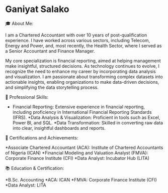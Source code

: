 # Ganiyat Salako



🎓 About Me:

I am a Chartered Accountant with over 10 years of post-qualification experience. I have worked across various sectors, including Telecom, Energy and Power, and, most recently, the Health Sector, where I served as a Senior Accountant and Finance Manager.

My core specialization is financial reporting, aimed at helping management make insightful, structured decisions. As technology continues to evolve, I recognize the need to enhance my career by incorporating data analysis and visualization. I am passionate about transforming complex datasets into actionable insights, enabling organizations to make data-driven decisions, and simplifying the data storytelling process.

💼 Professional Skills:

* Financial Reporting: Extensive experience in financial reporting, including proficiency in International Financial Reporting Standards (IFRS).
*Data Analysis & Visualization: Proficient in tools such as Excel, Power BI, and SQL.
*Data Transformation: Skilled in converting raw data into clear, insightful dashboards and reports.


📜 Certifications and Achievements:

*Associate Chartered Accountant (ACA): Institute of Chartered Accountants of Nigeria (ICAN)
*Financial Modeling and Valuation Analyst (FMVA): Corporate Finance Institute (CFI)
*Data Analyst: Incubator Hub (LITA)

📚 Education & Certification:

*B.Sc. Accounting
*ACA: ICAN
*FMVA: Corporate Finance Institute (CFI)
*Data Analyst: LITA










